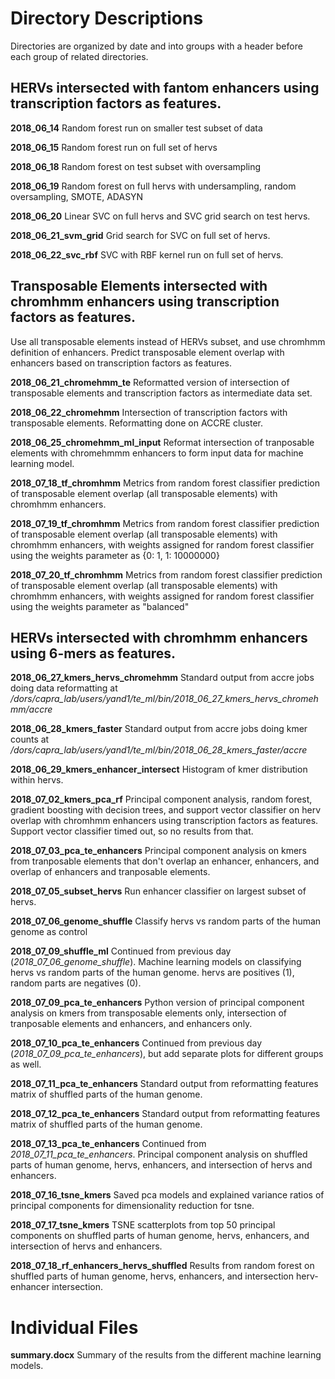 # Directory Descriptions
Directories are organized by date and into groups with a header before each group of related directories.


## HERVs intersected with fantom enhancers using transcription factors as features.

**2018_06_14**
Random forest run on smaller test subset of data

**2018_06_15**
Random forest run on full set of hervs

**2018_06_18**
Random forest on test subset with oversampling

**2018_06_19**
Random forest on full hervs with undersampling, random oversampling, SMOTE, ADASYN

**2018_06_20**
Linear SVC on full hervs and SVC grid search on test hervs.

**2018_06_21_svm_grid**
Grid search for SVC on full set of hervs.

**2018_06_22_svc_rbf**
SVC with RBF kernel run on full set of hervs.




## Transposable Elements intersected with chromhmm enhancers using transcription factors as features. 
Use all transposable elements instead of HERVs subset, and use chromhmm definition of enhancers. Predict transposable element overlap with enhancers based on transcription factors as features. 

**2018_06_21_chromehmm_te**
Reformatted version of intersection of transposable elements and transcription factors as intermediate data set.

**2018_06_22_chromehmm**
Intersection of transcription factors with transposable elements. Reformatting done on ACCRE cluster.

**2018_06_25_chromehmm_ml_input**
Reformat intersection of tranposable elements with chromehmmm enhancers to form input data for machine learning model.

**2018_07_18_tf_chromhmm**
Metrics from random forest classifier prediction of transposable element overlap (all transposable elements) with chromhmm enhancers.

**2018_07_19_tf_chromhmm**
Metrics from random forest classifier prediction of transposable element overlap (all transposable elements) with chromhmm enhancers, with weights assigned for random forest classifier using the weights parameter as {0: 1, 1: 10000000}

**2018_07_20_tf_chromhmm**
Metrics from random forest classifier prediction of transposable element overlap (all transposable elements) with chromhmm enhancers, with weights assigned for random forest classifier using the weights parameter as "balanced"

## HERVs intersected with chromhmm enhancers using 6-mers as features. 
		
**2018_06_27_kmers_hervs_chromehmm**
Standard output from accre jobs doing data reformatting at */dors/capra_lab/users/yand1/te_ml/bin/2018_06_27_kmers_hervs_chromehmm/accre*
		
**2018_06_28_kmers_faster**
Standard output from accre jobs doing kmer counts at */dors/capra_lab/users/yand1/te_ml/bin/2018_06_28_kmers_faster/accre*
		
**2018_06_29_kmers_enhancer_intersect**
Histogram of kmer distribution within hervs.

**2018_07_02_kmers_pca_rf**
Principal component analysis, random forest, gradient boosting with decision trees, and support vector classifier on herv overlap with chromhmm enhancers using transcription factors as features. Support vector classifier timed out, so no results from that.
		
**2018_07_03_pca_te_enhancers**
Principal component analysis on kmers from tranposable elements that don't overlap an enhancer, enhancers, and overlap of enhancers and tranposable elements.

**2018_07_05_subset_hervs**
Run enhancer classifier on largest subset of hervs.

**2018_07_06_genome_shuffle**
Classify hervs vs random parts of the human genome as control

**2018_07_09_shuffle_ml**
Continued from previous day (*2018_07_06_genome_shuffle*). Machine learning models on classifying hervs vs random parts of the human genome. hervs are positives (1), random parts are negatives (0).

**2018_07_09_pca_te_enhancers**
Python version of principal component analysis on kmers from transposable elements only, intersection of tranposable elements and enhancers, and enhancers only.

**2018_07_10_pca_te_enhancers**
Continued from previous day (*2018_07_09_pca_te_enhancers*), but add separate plots for different groups as well.

**2018_07_11_pca_te_enhancers**
Standard output from reformatting features matrix of shuffled parts of the human genome.

**2018_07_12_pca_te_enhancers**
Standard output from reformatting features matrix of shuffled parts of the human genome.

**2018_07_13_pca_te_enhancers**
Continued from *2018_07_11_pca_te_enhancers*. Principal component analysis on shuffled parts of human genome, hervs, enhancers, and intersection of hervs and enhancers.

**2018_07_16_tsne_kmers**
Saved pca models and explained variance ratios of principal components for dimensionality reduction for tsne.

**2018_07_17_tsne_kmers**
TSNE scatterplots from top 50 principal components on shuffled parts of human genome, hervs, enhancers, and intersection of hervs and enhancers.

**2018_07_18_rf_enhancers_hervs_shuffled**
Results from random forest on shuffled parts of human genome, hervs, enhancers, and intersection herv-enhancer intersection.

# Individual Files
**summary.docx**
Summary of the results from the different machine learning models.